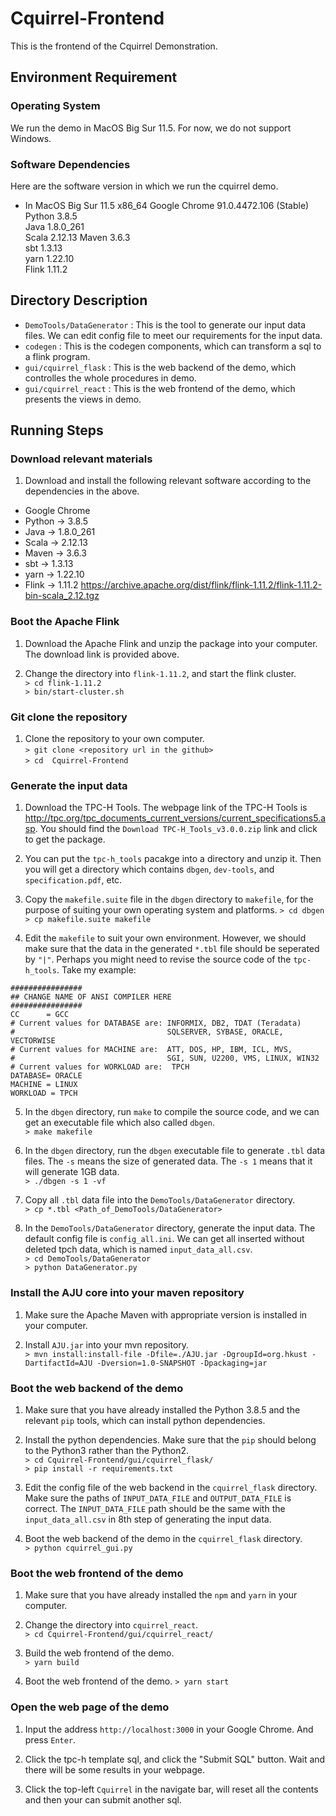 # Cquirrel-Frontend
This is the frontend of the Cquirrel Demonstration. 


## Environment Requirement
### Operating System
We run the demo in MacOS Big Sur 11.5. For now, we do not support Windows.

### Software Dependencies
Here are the software version in which we run the cquirrel demo.
* In MacOS Big Sur 11.5 x86_64
Google Chrome 91.0.4472.106 (Stable)  
Python 3.8.5  
Java 1.8.0_261  
Scala 2.12.13
Maven 3.6.3   
sbt 1.3.13  
yarn 1.22.10  
Flink 1.11.2

## Directory Description
* `DemoTools/DataGenerator` : This is the tool to generate our input data files. We can edit config file to meet our requirements for the input data.
* `codegen` : This is the codegen components, which can transform a sql to a flink program.
* `gui/cquirrel_flask` : This is the web backend of the demo, which controlles the whole procedures in demo.
* `gui/cquirrel_react` : This is the web frontend of the demo, which presents the views in demo.


## Running Steps

### Download relevant materials
1. Download and install the following relevant software according to the dependencies in the above.
  - Google Chrome
  - Python  -> 3.8.5
  - Java    -> 1.8.0_261 
  - Scala   -> 2.12.13
  - Maven   -> 3.6.3 
  - sbt     -> 1.3.13
  - yarn    -> 1.22.10
  - Flink   -> 1.11.2     <https://archive.apache.org/dist/flink/flink-1.11.2/flink-1.11.2-bin-scala_2.12.tgz>


### Boot the Apache Flink
1. Download the Apache Flink and unzip the package into your computer. The download link is provided above.

2. Change the directory into `flink-1.11.2`, and start the flink cluster.  
`> cd flink-1.11.2`  
`> bin/start-cluster.sh`


### Git clone the repository
1. Clone the repository to your own computer.  
`> git clone <repository url in the github>`  
`> cd  Cquirrel-Frontend`

### Generate the input data
1. Download the TPC-H Tools. The webpage link of the TPC-H Tools is <http://tpc.org/tpc_documents_current_versions/current_specifications5.asp>. You should find the `Download TPC-H_Tools_v3.0.0.zip` link and click to get the package.

2. You can put the `tpc-h_tools` pacakge into a directory and unzip it. Then you will get a directory which contains `dbgen`, `dev-tools`, and `specification.pdf`, etc. 

3. Copy the `makefile.suite` file in the `dbgen` directory to `makefile`, for the purpose of suiting your own operating system and platforms. 
`> cd dbgen`
`> cp makefile.suite makefile`

4. Edit the `makefile` to suit your own environment. However, we should make sure that the data in the generated `*.tbl` file should be seperated by `"|"`. Perhaps you might need to revise the source code of the `tpc-h_tools`. Take my example:
```
################
## CHANGE NAME OF ANSI COMPILER HERE
################
CC      = GCC
# Current values for DATABASE are: INFORMIX, DB2, TDAT (Teradata)
#                                  SQLSERVER, SYBASE, ORACLE, VECTORWISE
# Current values for MACHINE are:  ATT, DOS, HP, IBM, ICL, MVS, 
#                                  SGI, SUN, U2200, VMS, LINUX, WIN32 
# Current values for WORKLOAD are:  TPCH
DATABASE= ORACLE 
MACHINE = LINUX
WORKLOAD = TPCH
```

5. In the `dbgen` directory, run `make` to compile the source code, and we can get an executable file which also called `dbgen`.  
`> make makefile`

6. In the `dbgen` directory, run the `dbgen` executable file to generate `.tbl` data files. The `-s` means the size of generated data. The `-s 1` means that it will generate 1GB data.   
`> ./dbgen -s 1 -vf`

7. Copy all `.tbl` data file into the `DemoTools/DataGenerator` directory.  
`> cp *.tbl <Path_of_DemoTools/DataGenerator>`

8. In the `DemoTools/DataGenerator` directory, generate the input data. The default config file is `config_all.ini`. We can get all inserted without deleted tpch data, which is named `input_data_all.csv`.   
`> cd DemoTools/DataGenerator`  
`> python DataGenerator.py`

### Install the AJU core into your maven repository
1. Make sure the Apache Maven with appropriate version is installed in your computer.

2. Install `AJU.jar` into your mvn repository.  
`> mvn install:install-file -Dfile=./AJU.jar -DgroupId=org.hkust -DartifactId=AJU -Dversion=1.0-SNAPSHOT -Dpackaging=jar`

### Boot the web backend of the demo
1. Make sure that you have already installed the Python 3.8.5 and the relevant `pip` tools, which can install python dependencies.

2. Install the python dependencies. Make sure that the `pip` should belong to the Python3 rather than the Python2.  
`> cd Cquirrel-Frontend/gui/cquirrel_flask/`  
`> pip install -r requirements.txt`

3. Edit the config file of the web backend in the `cquirrel_flask` directory. Make sure the paths of `INPUT_DATA_FILE` and `OUTPUT_DATA_FILE` is correct.
The `INPUT_DATA_FILE` path should be the same with the `input_data_all.csv` in 8th step of generating the input data. 

4. Boot the web backend of the demo in the `cquirrel_flask` directory.  
`> python cquirrel_gui.py`

### Boot the web frontend of the demo
1. Make sure that you have already installed the `npm` and `yarn` in your computer.

2. Change the directory into `cquirrel_react`.  
`> cd Cquirrel-Frontend/gui/cquirrel_react/`  

3. Build the web frontend of the demo.  
`> yarn build` 

4. Boot the web frontend of the demo.
`> yarn start`


### Open the web page of the demo
1. Input the address `http://localhost:3000` in your Google Chrome. And press `Enter`.

2. Click the tpc-h template sql, and click the "Submit SQL" button. Wait and there will be some results in your webpage.

3. Click the top-left `Cquirrel` in the navigate bar, will reset all the contents and then your can submit another sql.
